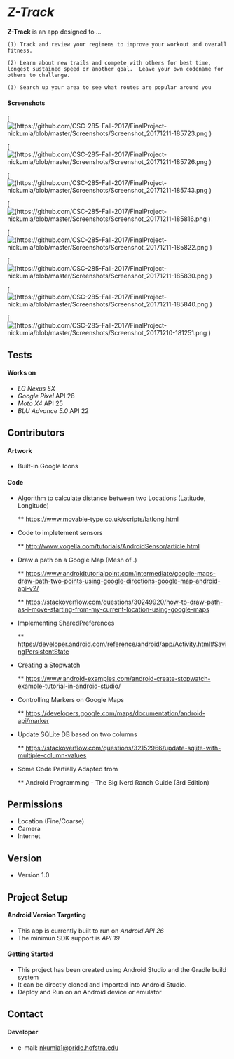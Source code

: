 *Z-Track*
======
**Z-Track** is an app designed to ... 
	
	(1) Track and review your regimens to improve your workout and overall fitness.  
	
	(2) Learn about new trails and compete with others for best time, longest sustained speed or another goal.  Leave your own codename for others to challenge.
	
	(3) Search up your area to see what routes are popular around you

#### Screenshots
[![(https://github.com/CSC-285-Fall-2017/FinalProject-nickumia/blob/master/Screenshots/Screenshot_20171211-185723.png )]( https://github.com/CSC-285-Fall-2017/FinalProject-nickumia/blob/master/Screenshots/Screenshot_20171211-185723.png )

[![(https://github.com/CSC-285-Fall-2017/FinalProject-nickumia/blob/master/Screenshots/Screenshot_20171211-185726.png )]( https://github.com/CSC-285-Fall-2017/FinalProject-nickumia/blob/master/Screenshots/Screenshot_20171211-185726.png )

[![(https://github.com/CSC-285-Fall-2017/FinalProject-nickumia/blob/master/Screenshots/Screenshot_20171211-185743.png )]( https://github.com/CSC-285-Fall-2017/FinalProject-nickumia/blob/master/Screenshots/Screenshot_20171211-185743.png )

[![(https://github.com/CSC-285-Fall-2017/FinalProject-nickumia/blob/master/Screenshots/Screenshot_20171211-185816.png )](https://github.com/CSC-285-Fall-2017/FinalProject-nickumia/blob/master/Screenshots/Screenshot_20171211-185816.png )

[![(https://github.com/CSC-285-Fall-2017/FinalProject-nickumia/blob/master/Screenshots/Screenshot_20171211-185822.png )](https://github.com/CSC-285-Fall-2017/FinalProject-nickumia/blob/master/Screenshots/Screenshot_20171211-185822.png )

[![(https://github.com/CSC-285-Fall-2017/FinalProject-nickumia/blob/master/Screenshots/Screenshot_20171211-185830.png )](https://github.com/CSC-285-Fall-2017/FinalProject-nickumia/blob/master/Screenshots/Screenshot_20171211-185830.png )

[![(https://github.com/CSC-285-Fall-2017/FinalProject-nickumia/blob/master/Screenshots/Screenshot_20171211-185840.png )](https://github.com/CSC-285-Fall-2017/FinalProject-nickumia/blob/master/Screenshots/Screenshot_20171211-185840.png )

[![(https://github.com/CSC-285-Fall-2017/FinalProject-nickumia/blob/master/Screenshots/Screenshot_20171210-181251.png )]( https://github.com/CSC-285-Fall-2017/FinalProject-nickumia/blob/master/Screenshots/Screenshot_20171210-181251.png )


<!-- #### App Stores *(add this section if deploy to Google Play store only)*
<!-- edit this image location -->
<!-- [![Get it on Google Play](https://raw.github.com/repat/README-template/master/googleplay.png)](https://play.google.com/store/apps) -->


## Tests
#### Works on
* *LG Nexus 5X* 
* *Google Pixel* API 26
* *Moto X4* API 25
* *BLU Advance 5.0* API 22

## Contributors
#### Artwork
* Built-in Google Icons

#### Code
* Algorithm to calculate distance between two Locations (Latitude, Longitude)
	
	** https://www.movable-type.co.uk/scripts/latlong.html

* Code to impletement sensors

	** http://www.vogella.com/tutorials/AndroidSensor/article.html

* Draw a path on a Google Map (Mesh of..)

	** https://www.androidtutorialpoint.com/intermediate/google-maps-draw-path-two-points-using-google-directions-google-map-android-api-v2/

	** https://stackoverflow.com/questions/30249920/how-to-draw-path-as-i-move-starting-from-my-current-location-using-google-maps

* Implementing SharedPreferences

	** https://developer.android.com/reference/android/app/Activity.html#SavingPersistentState

* Creating a Stopwatch

	** https://www.android-examples.com/android-create-stopwatch-example-tutorial-in-android-studio/

* Controlling Markers on Google Maps

	** https://developers.google.com/maps/documentation/android-api/marker

* Update SQLite DB based on two columns

	** https://stackoverflow.com/questions/32152966/update-sqlite-with-multiple-column-values

* Some Code Partially Adapted from

	** Android Programming - The Big Nerd Ranch Guide (3rd Edition)

## Permissions
* Location (Fine/Coarse)
* Camera
* Internet

## Version 
* Version 1.0

## Project Setup
#### Android Version Targeting
* This app is currently built to run on *Android API 26*
* The minimun SDK support is *API 19* 

#### Getting Started
* This project has been created using Android Studio and the Gradle build system 
* It can be directly cloned and imported into Android Studio.
* Deploy and Run on an Android device or emulator

## Contact
#### Developer
* e-mail: nkumia1@pride.hofstra.edu
